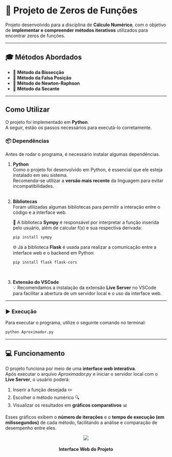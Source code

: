 # 🧮 Projeto de Zeros de Funções  

Projeto desenvolvido para a disciplina de **Cálculo Numérico**, com o objetivo de **implementar e compreender métodos iterativos** utilizados para encontrar zeros de funções.

---

## 🎓 Métodos Abordados  
- 🔹 **Método da Bissecção**  
- 🔹 **Método da Falsa Posição**  
- 🔹 **Método de Newton-Raphson**  
- 🔹 **Método da Secante**

---

## Como Utilizar  

O projeto foi implementado em **Python**.  
A seguir, estão os passos necessários para executá-lo corretamente.

### 📦 Dependências  

Antes de rodar o programa, é necessário instalar algumas dependências.

1. **Python**  
   Como o projeto foi desenvolvido em Python, é essencial que ele esteja instalado em seu sistema.  
   Recomenda-se utilizar a **versão mais recente** da linguagem para evitar incompatibilidades.  
   <br />

2. **Bibliotecas**  
   Foram utilizadas algumas bibliotecas para permitir a interação entre o código e a interface web.  

   📘 A biblioteca **Sympy** é responsável por interpretar a função inserida pelo usuário, além de calcular f(x) e sua respectiva derivada:  
   ```bash
   pip install sympy
   ```

   🌐 Já a biblioteca **Flask** é usada para realizar a comunicação entre a interface web e o backend em Python:  
   ```bash
   pip install flask flask-cors
   ```
   <br />

3. **Extensão do VSCode**  
   💡 Recomendamos a instalação da extensão **Live Server** no VSCode para facilitar a abertura de um servidor local e o uso da interface web.

---

### ▶️ Execução  

Para executar o programa, utilize o seguinte comando no terminal:  

```bash
python Aproximador.py
```

---

## 💻 Funcionamento  

O projeto funciona por meio de uma **interface web interativa**.  
Após executar o arquivo _Aproximador.py_ e iniciar o servidor local com o **Live Server**, o usuário poderá:

1. Inserir a função desejada ✏️  
2. Escolher o método numérico 🔍  
3. Visualizar os resultados em **gráficos comparativos** 📊  

Esses gráficos exibem o **número de iterações** e o **tempo de execução (em milissegundos)** de cada método, facilitando a análise e comparação de desempenho entre eles.

<p align="center">
  <img src="https://github.com/user-attachments/assets/0d3e240f-b72a-4f67-bf7e-9a8aa825c40c">
  <h4 align="center"> Interface Web do Projeto </h4>
</p>

